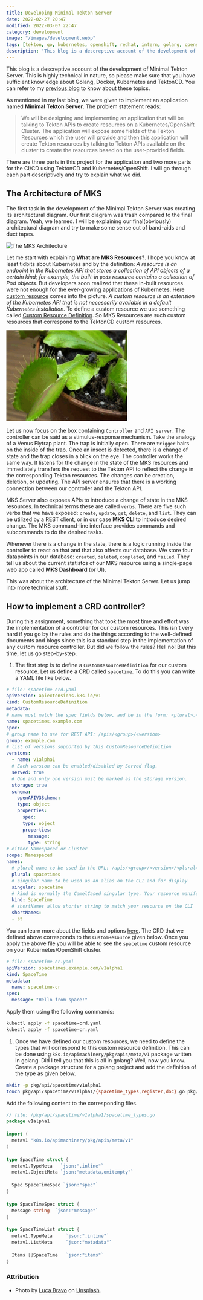 ```yaml
---
title: Developing Minimal Tekton Server
date: 2022-02-27 20:47
modified: 2022-03-07 22:47
category: development
image: "/images/development.webp"
tags: [tekton, go, kubernetes, openshift, redhat, intern, golang, openshift-pipelines]
description: 'This blog is a descreptive account of the development of Minimal Tekton Server. This is highly technical in nature, so please make sure that you have sufficient knowledge about Golang, Docker, Kubernetes and TektonCD. You can refer to my [previous blog]("https://avinal.space/posts/development/i-am-loving-it-redhat.html") to know about these topics.'
---
```


This blog is a descreptive account of the development of Minimal Tekton Server.
This is highly technical in nature, so please make sure that you have sufficient
knowledge about Golang, Docker, Kubernetes and TektonCD. You can refer to my
[previous blog]("https://avinal.space/posts/development/i-am-loving-it-redhat.html")
to know about these topics.

As mentioned in my last blog, we were given to implement an application
named **Minimal Tekton Server**. The problem statement reads:

> We will be designing and implementing an application that will be
> talking to Tekton APIs to create resources on a Kubernetes/OpenShift
> Cluster. The application will expose some fields of the Tekton
> Resources which the user will provide and then this application will
> create Tekton resources by talking to Tekton APIs available on the
> cluster to create the resources based on the user-provided fields.

There are three parts in this project for the application and two more
parts for the CI/CD using TektonCD and Kubernetes/OpenShift. I will go
through each part descriptively and try to explain what we did.

## The Architecture of MKS

The first task in the development of the Minimal Tekton Server was
creating its architectural diagram. Our first diagram was trash compared
to the final diagram. Yeah, we learned. I will be explaining our
final(obviously) architectural diagram and try to make some sense out of
band-aids and duct tapes.

![The MKS Architecture](/images/mks-architecture.webp)

Let me start with explaining **What are MKS Resources?**. I hope you
know at least tidbits about Kubernetes and by the definition: *A
resource is an endpoint in the Kubernetes API that stores a collection
of API objects of a certain kind; for example, the built-in
`pods` resource contains a collection of Pod objects.* But
developers soon realized that these in-built resources were not enough
for the ever-growing applications of Kubernetes. Here [custom
resource](https://kubernetes.io/docs/concepts/extend-kubernetes/api-extension/custom-resources/)
comes into the picture. *A custom resource is an extension of the
Kubernetes API that is not necessarily available in a default Kubernetes
installation.* To define a custom resource we use something called
[Custom Resource
Definition](https://kubernetes.io/docs/tasks/extend-kubernetes/custom-resources/custom-resource-definitions/).
So MKS Resources are such custom resources that correspond to the
TektonCD custom resources.

![A venus flytrap engulphing an insect.:right](/images/venus-flytrap.gif)

Let us now focus on the box containing `Controller` and `API server`.
The controller can be said as a stimulus-response mechanism. Take the
analogy of a Venus Flytrap plant. The trap is initially open. There are
`trigger` hairs on the inside of the trap. Once an insect is detected,
there is a change of state and the trap closes in a blick on the eye.
The controller works the same way. It listens for the change in the
state of the MKS resources and immediately transfers the request to the
Tekton API to reflect the change in the corresponding Tekton resources.
The changes can be creation, deletion, or updating. The API server
ensures that there is a working connection between our controller and
the Tekton API.

MKS Server also exposes APIs to introduce a change of state in the MKS
resources. In technical terms these are called `verbs`. There are five
such verbs that we have exposed: `create`, `update`, `get`, `delete`,
and `list`. They can be utilized by a REST client, or in our case **MKS
CLI** to introduce desired change. The MKS command-line interface
provides commands and subcommands to do the desired tasks.

Whenever there is a change in the state, there is a logic running inside
the controller to react on that and that also affects our database. We
store four datapoints in our database: `created`, `deleted`,
`completed`, and `failed`. They tell us about the current statistcs of
our MKS resource using a single-page web app called **MKS Dashboard**
(or UI).

This was about the architecture of the Minimal Tekton Server. Let us
jump into more technical stuff.

## How to implement a CRD controller?

During this assignment, something that took the most time and effort was
the implementation of a controller for our custom resources. This isn't
very hard if you go by the rules and do the things according to the
well-defined documents and blogs since this is a standard step in the
implementation of any custom resource controller. But did we follow the
rules? Hell no! But this time, let us go step-by-step.

1. The first step is to define a `CustomResourceDefinition` for our custom
resource. Let us define a CRD called `spacetime`. To do this you can write a
YAML file like below.

```yaml
# file: spacetime-crd.yaml
apiVersion: apiextensions.k8s.io/v1
kind: CustomResourceDefinition
metadata:
# name must match the spec fields below, and be in the form: <plural>.<group>
name: spacetimes.example.com
spec:
# group name to use for REST API: /apis/<group>/<version>
group: example.com
# list of versions supported by this CustomResourceDefinition
versions:
  - name: v1alpha1
  # Each version can be enabled/disabled by Served flag.
  served: true
  # One and only one version must be marked as the storage version.
  storage: true
  schema:
    openAPIV3Schema:
    type: object
    properties:
      spec:
      type: object
      properties:
        message:
        type: string
# either Namespaced or Cluster
scope: Namespaced
names:
  # plural name to be used in the URL: /apis/<group>/<version>/<plural>
  plural: spacetimes
  # singular name to be used as an alias on the CLI and for display
  singular: spacetime
  # kind is normally the CamelCased singular type. Your resource manifests use this.
  kind: SpaceTime
  # shortNames allow shorter string to match your resource on the CLI
  shortNames:
  - st
```

You can learn more about the fields and options
[here](https://kubernetes.io/docs/tasks/extend-kubernetes/custom-resources/custom-resource-definitions/).
The CRD that we defined above corresponds to the `CustomResource` given
below. Once you apply the above file you will be able to see the
`spacetime` custom resource on your Kubernetes/OpenShift cluster.

```yaml
# file: spacetime-cr.yaml
apiVersion: spacetimes.example.com/v1alpha1
kind: SpaceTime
metadata:
  name: spacetime-cr
spec:
  message: "Hello from space!"
```

Apply them using the following commands:

```bash
kubectl apply -f spacetime-crd.yaml
kubectl apply -f spacetime-cr.yaml
```

1. Once we have defined our custom resources, we need to define the
    types that will correspond to this custom resource definition. This
    can be done using `k8s.io/apimachinery/pkg/apis/meta/v1` package
    written in golang. Did I tell you that this is all in golang? Well,
    now you know. Create a package structure for a golang project and
    add the definition of the type as given below.

```bash
mkdir -p pkg/api/spacetime/v1alpha1
touch pkg/api/spacetime/v1alpha1/{spacetime_types,register,doc}.go pkg/api/spacetime/register.go
```

Add the following content to the corresponding files.

```go
// file: /pkg/api/spacetime/v1alpha1/spacetime_types.go
package v1alpha1

import (
  metav1 "k8s.io/apimachinery/pkg/apis/meta/v1"
)

type SpaceTime struct {
  metav1.TypeMeta   `json:",inline"`
  metav1.ObjectMeta `json:"metadata,omitempty"`

  Spec SpaceTimeSpec `json:"spec"`
}

type SpaceTimeSpec struct {
  Message string  `json:"message"`
}

type SpaceTimeList struct {
  metav1.TypeMeta     `json:",inline"`
  metav1.ListMeta     `json:"metadata"`

  Items []SpaceTime   `json:"items"`
}
```

### Attribution

- Photo by [Luca Bravo](https://unsplash.com/@lucabravo?utm_source=unsplash&utm_medium=referral&utm_content=creditCopyText) on [Unsplash](https://unsplash.com/photos/XJXWbfSo2f0?utm_source=unsplash&utm_medium=referral&utm_content=creditCopyText).
  